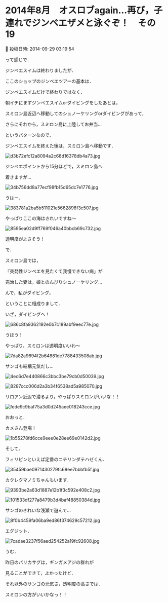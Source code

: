 # 2014年8月　オスロブagain…再び，子連れでジンベエザメと泳ぐぞ！　その19

📅 投稿日時: 2014-09-29 03:19:54

って感じで．


ジンベエスイムは終わりましたが．





ここのショップのジンベエツアーの基本は．


ジンベエスイムだけで終わりではなく．





朝イチにまずジンベエスイムorダイビングをしたあとは，


スミロン島近辺へ移動してのシュノーケリングorダイビングがあって，


さらにそれから，スミロン島に上陸してお弁当…





というパターンなので．





ジンベエスイムを終えた後は，スミロン島へ移動です．




![d3b72efc12a8094a2c68d16378db4a73.jpg](images/d3b72efc12a8094a2c68d16378db4a73.jpg)







ジンベエポイントから15分ほどで，スミロン島へ


着きますが…




![34b756dd8a77ecf98fb15d65dc7e1776.jpg](images/34b756dd8a77ecf98fb15d65dc7e1776.jpg)




うはー．




![383781a2ba5b511021e5662896f3c507.jpg](images/383781a2ba5b511021e5662896f3c507.jpg)




やっぱりここの海はきれいですね～




![8595ea02d9ff769f046a40bbcb69c732.jpg](images/8595ea02d9ff769f046a40bbcb69c732.jpg)




透明度がよさそう！





で．


スミロン島では，


『突発性ジンベエを見たくて我慢できない病」が


完治した妻は，娘とのんびりシュノーケリング…


んで，私がダイビング，


ということに相成りまして．





いざ，ダイビングへ！




![686c8fa9362192e0b7c189abf9eec77e.jpg](images/686c8fa9362192e0b7c189abf9eec77e.jpg)




うほう！


やっぱり，スミロンは透明度いいわ～




![7da82a9694f2b64881de7788433508ab.jpg](images/7da82a9694f2b64881de7788433508ab.jpg)




サンゴも結構元気だし…




![4ec6d7e440866c3bbc3be79cb0d50039.jpg](images/4ec6d7e440866c3bbc3be79cb0d50039.jpg)









![8287ccc006d2a3b34f6538ad5a985070.jpg](images/8287ccc006d2a3b34f6538ad5a985070.jpg)







リロアン近辺で潜るより，やっぱりスミロンがいいな！！




![fede9c9baf75a3d0d245aee018243cce.jpg](images/fede9c9baf75a3d0d245aee018243cce.jpg)




おおっと．


カメさん登場！




![1b55278fd6cce9eee0e28ee69e0142d2.jpg](images/1b55278fd6cce9eee0e28ee69e0142d2.jpg)




そして．


フィリピンといえば定番のニチリンダテハゼくん．




![35459bae0971430279fc68ee7bbbfb5f.jpg](images/35459bae0971430279fc68ee7bbbfb5f.jpg)




カクレクマノミちゃんもいます．




![9393be2a63d1887e12b1f3c592e408c2.jpg](images/9393be2a63d1887e12b1f3c592e408c2.jpg)









![101533df277a8479b3d4baf48850384d.jpg](images/101533df277a8479b3d4baf48850384d.jpg)




サンゴのきれいな浅瀬で遊んで…




![8f0b4459fa06ba9ed86f374629c57212.jpg](images/8f0b4459fa06ba9ed86f374629c57212.jpg)




エグジット．




![7cadae3237f56aed254252a19fc92608.jpg](images/7cadae3237f56aed254252a19fc92608.jpg)







うむ．


昨日のバリカサグは，ギンガメアジの群れが


見ることができて，よかったけど．


それ以外のサンゴの元気さ，透明度の高さでは．


スミロンの方がいいかなっ！！
